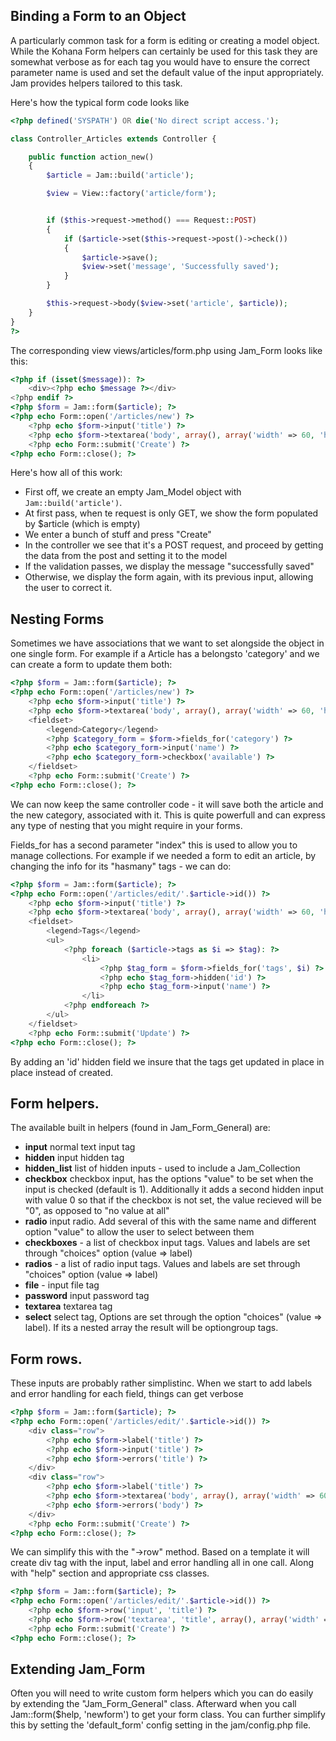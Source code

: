 ## Binding a Form to an Object

A particularly common task for a form is editing or creating a model object. While the Kohana Form helpers can certainly be used for this task they are somewhat verbose as for each tag you would have to ensure the correct parameter name is used and set the default value of the input appropriately. Jam provides helpers tailored to this task.

Here's how the typical form code looks like


```php
<?php defined('SYSPATH') OR die('No direct script access.');

class Controller_Articles extends Controller {

	public function action_new()
	{
		$article = Jam::build('article');

		$view = View::factory('article/form');


		if ($this->request->method() === Request::POST)
		{
			if ($article->set($this->request->post()->check())
			{
				$article->save();
				$view->set('message', 'Successfully saved');
			}
		}

		$this->request->body($view->set('article', $article));
	}
}
?>
```

The corresponding view views/articles/form.php using Jam_Form looks like this:

```php
<?php if (isset($message)): ?>
	<div><?php echo $message ?></div>
<?php endif ?>
<?php $form = Jam::form($article); ?>
<?php echo Form::open('/articles/new') ?>
	<?php echo $form->input('title') ?>
	<?php echo $form->textarea('body', array(), array('width' => 60, 'height' => 12)) ?>
	<?php echo Form::submit('Create') ?>
<?php echo Form::close(); ?>
```

Here's how all of this work:

* First off, we create an empty Jam_Model object with `Jam::build('article')`.
* At first pass, when te request is only GET, we show the form populated by $article (which is empty)
* We enter a bunch of stuff and press "Create"
* In the controller we see that it's a POST request, and proceed by getting the data from the post and setting it to the model
* If the validation passes, we display the message "successfully saved"
* Otherwise, we display the form again, with its previous input, allowing the user to correct it.


## Nesting Forms

Sometimes we have associations that we want to set alongside the object in one single form. For example if a Article has a belongsto 'category' and we can create a form to update them both:

```php
<?php $form = Jam::form($article); ?>
<?php echo Form::open('/articles/new') ?>
	<?php echo $form->input('title') ?>
	<?php echo $form->textarea('body', array(), array('width' => 60, 'height' => 12)) ?>
	<fieldset>
		<legend>Category</legend>
		<?php $category_form = $form->fields_for('category') ?>
		<?php echo $category_form->input('name') ?>
		<?php echo $category_form->checkbox('available') ?>
	</fieldset>
	<?php echo Form::submit('Create') ?>
<?php echo Form::close(); ?>
```


We can now keep the same controller code - it will save both the article and the new category, associated with it. This is quite powerfull and can express any type of nesting that you might require in your forms.

Fields_for has a second parameter "index" this is used to allow you to manage collections. For example if we needed a form to edit an article, by changing the info for its "hasmany" tags - we can do:

```php
<?php $form = Jam::form($article); ?>
<?php echo Form::open('/articles/edit/'.$article->id()) ?>
	<?php echo $form->input('title') ?>
	<?php echo $form->textarea('body', array(), array('width' => 60, 'height' => 12)) ?>
	<fieldset>
		<legend>Tags</legend>
		<ul>
			<?php foreach ($article->tags as $i => $tag): ?>
				<li>
					<?php $tag_form = $form->fields_for('tags', $i) ?>
					<?php echo $tag_form->hidden('id') ?>
					<?php echo $tag_form->input('name') ?>
				</li>
			<?php endforeach ?>
		</ul>
	</fieldset>
	<?php echo Form::submit('Update') ?>
<?php echo Form::close(); ?>
```

By adding an 'id' hidden field we insure that the tags get updated in place in place instead of created.

## Form helpers.

The available built in helpers (found in Jam_Form_General) are:

* __input__ normal text input tag
* __hidden__ input hidden tag
* __hidden_list__ list of hidden inputs - used to include a Jam_Collection
* __checkbox__ checkbox input, has the options "value" to be set when the input is checked (default is 1). Additionally it adds a second hidden input with value 0 so that if the checkbox is not set, the value recieved will be "0", as opposed to "no value at all"
* __radio__ input radio. Add several of this with the same name and different option "value" to allow the user to select between them
* __checkboxes__ - a list of checkbox input tags. Values and labels are set through "choices" option (value => label)
* __radios__ - a list of radio input tags. Values and labels are set through "choices" option (value => label)
* __file__ - input file tag
* __password__ input password tag
* __textarea__ textarea tag
* __select__ select tag, Options are set through the option "choices" (value => label). If its a nested array the result will be optiongroup tags.

## Form rows.

These inputs are probably rather simplistinc. When we start to add labels and error handling for each field, things can get verbose

```php
<?php $form = Jam::form($article); ?>
<?php echo Form::open('/articles/edit/'.$article->id()) ?>
	<div class="row">
		<?php echo $form->label('title') ?>
		<?php echo $form->input('title') ?>
		<?php echo $form->errors('title') ?>
	</div>
	<div class="row">
		<?php echo $form->label('title') ?>
		<?php echo $form->textarea('body', array(), array('width' => 60, 'height' => 12) ?>
		<?php echo $form->errors('body') ?>
	</div>
	<?php echo Form::submit('Create') ?>
<?php echo Form::close(); ?>
```

We can simplify this with the "->row" method. Based on a template it will create div tag with the input, label and error handling all in one call. Along with "help" section and appropriate css classes.

```php
<?php $form = Jam::form($article); ?>
<?php echo Form::open('/articles/edit/'.$article->id()) ?>
	<?php echo $form->row('input', 'title') ?>
	<?php echo $form->row('textarea', 'title', array(), array('width' => 60, 'height' => 12) ?>
	<?php echo Form::submit('Create') ?>
<?php echo Form::close(); ?>
```

## Extending Jam_Form

Often you will need to write custom form helpers which you can do easily by extending the "Jam_Form_General" class. Afterward when you call Jam::form($help, 'newform') to get your form class. You can further simplify this by setting the 'default_form' config setting in the jam/config.php file.





